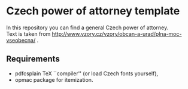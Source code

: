 # Czech power of attorney template

In this repository you can find a general Czech power of attorney.  
Text is taken from http://www.vzory.cz/vzory/obcan-a-urad/plna-moc-vseobecna/ .  

## Requirements

* pdfcsplain TeX ``compiler'' (or load Czech fonts yourself),
* opmac package for itemization.

